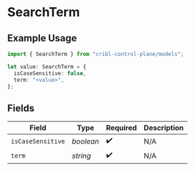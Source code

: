 # SearchTerm

## Example Usage

```typescript
import { SearchTerm } from "cribl-control-plane/models";

let value: SearchTerm = {
  isCaseSensitive: false,
  term: "<value>",
};
```

## Fields

| Field              | Type               | Required           | Description        |
| ------------------ | ------------------ | ------------------ | ------------------ |
| `isCaseSensitive`  | *boolean*          | :heavy_check_mark: | N/A                |
| `term`             | *string*           | :heavy_check_mark: | N/A                |